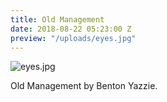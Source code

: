 ```yaml
---
title: Old Management
date: 2018-08-22 05:23:00 Z
preview: "/uploads/eyes.jpg"
---
```


![eyes.jpg](/uploads/eyes.jpg)

Old Management by Benton Yazzie.
